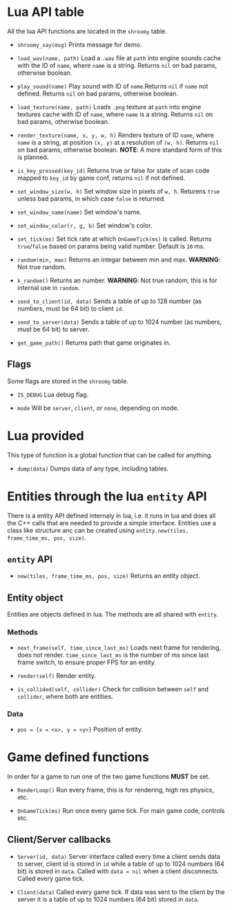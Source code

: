 # Lua API table

All the lua API functions are located in the `shroomy` table.

- `shroomy_say(msg)`
    Prints message for demo.

- `load_wav(name, path)`
    Load a `.wav` file at `path` into engine sounds cache with the ID of `name`, where `name` is a string. Returns `nil` on bad params, otherwise boolean.
    
- `play_sound(name)`
    Play sound with ID of `name`.Returns `nil` if `name` not defined. Returns `nil` on bad params, otherwise boolean.

- `load_texture(name, path)`
    Loads `.png` texture at `path` into engine textures cache with ID of `name`, where `name` is a string. Returns `nil` on bad params, otherwise boolean.

- `render_texture(name, x, y, w, h)`
    Renders texture of ID `name`,  where `name` is a string, at position `(x, y)` at a resolution of `(w, h)`. Returns `nil` on bad params, otherwise boolean.
    **NOTE**: A more standard form of this is planned.

- `is_key_pressed(key_id)`
    Returns true or false for state of scan code mapped to `key_id` by game conf, returns `nil` if not defined.

- `set_window_size(w, h)`
    Set window size in pixels of `w, h`. Returens `true` unless bad params, in which case `false` is returned.

- `set_window_name(name)`
    Set window's name.
    
- `set_window_color(r, g, b)`
    Set window's color.

- `set_tick(ms)`
    Set tick rate at which `OnGameTick(ms)` is called. Returns `true`/`false` based on params being valid number. Default is `10` ms.

- `random(min, max)`
    Returns an integar between min and max. **WARNING**: Not true random.

- `k_random()`
    Returns an number. **WARNING**: Not true random, this is for internal use in `random`.

- `send_to_client(id, data)`
    Sends a table of up to 128 number (as numbers, must be 64 bit) to client `id`.

- `send_to_server(data)`
    Sends a table of up to 1024 number (as numbers, must be 64 bit) to server.

- `get_game_path()`
    Returns path that game originates in.


## Flags

Some flags are stored in the `shroomy` table.

- `IS_DEBUG`
    Lua debug flag.

- `mode`
    Will be `server`, `client`, or `none`, depending on mode.


# Lua provided

This type of function is a global function that can be called for anything.

- `dump(data)`
    Dumps data of any type, including tables.


# Entities through the lua `entity` API

There is a entity API defined internaly in lua, i.e. it runs in lua and does all the C++ calls that are needed to provide a simple interface. Entities use a class like structure anc can be created using `entity.new(tiles, frame_time_ms, pos, size)`.

## `entity` API

- `new(tiles, frame_time_ms, pos, size)`
    Returns an entity object.

## Entity object

Entities are objects defined in lua. The methods are all shared with `entity`.

### Methods

- `next_frame(self, time_since_last_ms)`
    Loads next frame for rendering, does not render. `time_since_last_ms` is the number of ms since last frame switch, to ensure proper FPS for an entity.

- `render(self)`
    Render entity.

- `is_collided(self, collider)`
    Check for collision between `self` and `collider`, where both are entities.

### Data

- `pos = {x = <x>, y = <y>}`
    Position of entity.


# Game defined functions

In order for a game to run one of the two game functions **MUST** be set.

- `RenderLoop()`
    Run every frame, this is for rendering, high res physics, etc.

- `OnGameTick(ms)`
    Run once every game tick. For main game code, controls etc.

## Client/Server callbacks

- `Server(id, data)`
    Server interface called every time a client sends data to server, client id is stored in `id` while a table of up to 1024 numbers (64 bit) is stored in `data`.
    Called with `data = nil` when a client disconnects.
    Called every game tick.

- `Client(data)`
    Called every game tick. If data was sent to the client by the server it is a table of up to 1024 numbers (64 bit) stored in `data`.
